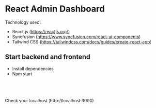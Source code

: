 # React Admin Dashboard
Technology used:
* React.js (https://reactjs.org/)
* Syncfusion (https://www.syncfusion.com/react-ui-components)
* Tailwind CSS (https://tailwindcss.com/docs/guides/create-react-app)
## Start backend and frontend
* Install dependencies
* Npm start
## </br>
 Check your localhost (http://localhost:3000)
